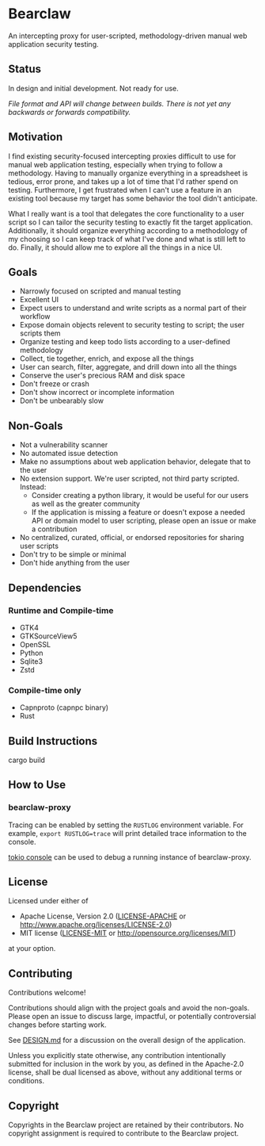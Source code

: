 # Bearclaw

An intercepting proxy for user-scripted, methodology-driven manual web application security testing.

## Status

In design and initial development. Not ready for use.

*File format and API will change between builds. There is not yet any backwards or forwards compatibility.*

## Motivation

I find existing security-focused intercepting proxies difficult to use for manual web application
testing, especially when trying to follow a methodology. Having to manually organize everything
in a spreadsheet is tedious, error prone, and takes up a lot of time that I'd rather spend on
testing. Furthermore, I get frustrated when I can't use a feature in an existing tool because my
target has some behavior the tool didn't anticipate.

What I really want is a tool that delegates the core functionality to a user script so I can
tailor the security testing to exactly fit the target application. Additionally, it should organize
everything according to a methodology of my choosing so I can keep track of what I've done and
what is still left to do. Finally, it should allow me to explore all the things in a nice UI.

## Goals

- Narrowly focused on scripted and manual testing
- Excellent UI
- Expect users to understand and write scripts as a normal part of their workflow
- Expose domain objects relevent to security testing to script; the user scripts them
- Organize testing and keep todo lists according to a user-defined methodology
- Collect, tie together, enrich, and expose all the things
- User can search, filter, aggregate, and drill down into all the things
- Conserve the user's precious RAM and disk space
- Don't freeze or crash
- Don't show incorrect or incomplete information
- Don't be unbearably slow

## Non-Goals

- Not a vulnerability scanner
- No automated issue detection
- Make no assumptions about web application behavior, delegate that to the user
- No extension support. We're user scripted, not third party scripted. Instead:
  - Consider creating a python library, it would be useful for our users as well as the
    greater community
  - If the application is missing a feature or doesn't expose a needed API or domain model to user
    scripting, please open an issue or make a contribution
- No centralized, curated, official, or endorsed repositories for sharing user scripts
- Don't try to be simple or minimal
- Don't hide anything from the user

## Dependencies

### Runtime and Compile-time

- GTK4
- GTKSourceView5
- OpenSSL
- Python
- Sqlite3
- Zstd

### Compile-time only

- Capnproto (capnpc binary)
- Rust

## Build Instructions

cargo build

## How to Use

### bearclaw-proxy

Tracing can be enabled by setting the `RUSTLOG` environment variable. For example,
`export RUSTLOG=trace` will print detailed trace information to the console.

[tokio console](https://github.com/tokio-rs/console) can be used to debug a running instance
of bearclaw-proxy.

## License

Licensed under either of

 * Apache License, Version 2.0
   ([LICENSE-APACHE](LICENSE-APACHE) or http://www.apache.org/licenses/LICENSE-2.0)
 * MIT license
   ([LICENSE-MIT](LICENSE-MIT) or http://opensource.org/licenses/MIT)

at your option.

## Contributing

Contributions welcome!

Contributions should align with the project goals and avoid the non-goals. Please open an issue
to discuss large, impactful, or potentially controversial changes before starting work.

See [DESIGN.md](DESIGN.md) for a discussion on the overall design of the application.

Unless you explicitly state otherwise, any contribution intentionally submitted for inclusion in the
work by you, as defined in the Apache-2.0 license, shall be dual licensed as above, without any
additional terms or conditions.

## Copyright

Copyrights in the Bearclaw project are retained by their contributors. No copyright assignment is
required to contribute to the Bearclaw project.
